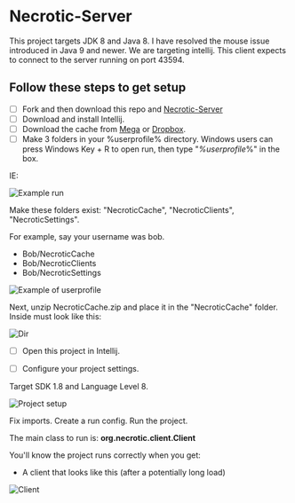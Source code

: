 # Necrotic-Server
This project targets JDK 8 and Java 8. I have resolved the mouse issue introduced in Java 9 and newer. We are targeting intellij. This client expects to connect to the server running on port 43594. 

## Follow these steps to get setup

- [ ] Fork and then download this repo and [Necrotic-Server](https://github.com/NecroticPublic/Necrotic-Server/)
- [ ] Download and install Intellij. 
- [ ] Download the cache from [Mega](https://mega.nz/file/s8cwVLhC#NeGH0hPsVLJHzx8cTieYpd7jzUX-rvcifTu22Kw2UZo) or [Dropbox](https://www.dropbox.com/s/up31n4hfne0dqpd/NecroticCache.zip?dl=1).
- [ ] Make 3 folders in your %userprofile% directory. Windows users can press Windows Key + R to open run, then type "*%userprofile*%" in the box.

IE:

![Example run](https://i.imgur.com/0Z8wMJq.png)

Make these folders exist: "NecroticCache", "NecroticClients", "NecroticSettings".

For example, say your username was bob.
- Bob/NecroticCache
- Bob/NecroticClients
- Bob/NecroticSettings

![Example of userprofile](https://i.imgur.com/Twmfc4u.png)

Next, unzip NecroticCache.zip and place it in the "NecroticCache" folder. Inside must look like this:

![Dir](https://i.imgur.com/v5X9IDx.png)

- [ ] Open this project in Intellij.

- [ ] Configure your project settings.

Target SDK 1.8 and Language Level 8.

![Project setup](https://i.imgur.com/n3A5MfU.png)

Fix imports. 
Create a run config.
Run the project.

The main class to run is: **org.necrotic.client.Client**

You'll know the project runs correctly when you get:

- A client that looks like this (after a potentially long load)

![Client](https://i.imgur.com/jjvAp6F.png)

